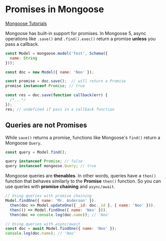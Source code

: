 # Promises in Mongoose

[Mongoose Tutorials](https://masteringjs.io/mongoose)

Mongoose has built-in support for promises. In Mongoose 5, async operations like `.save()` and `.find().exec()` return a promise **unless** you pass a callback.

```js
const Model = mongoose.model('Test', Schema({
  name: String
}));

const doc = new Model({ name: 'Neo' });

const promise = doc.save();  // will return a Promise
promise instanceof Promise; // true

const res = doc.save(function callback(err) {
  /*...*/
});
res; // undefined if pass in a callback function
```

## Queries are not Promises

While `save()` returns a promise, functions like Mongoose's `find()` return a Mongoose `Query`.

```js
const query = Model.find();

query instanceof Promise; // false
query instanceof mongoose.Query; // true
```

Mongoose queries are **thenables**. In other words, queries have a `then()` function that behaves similarly to the **Promise** `then()` function. So you can use queries with **promise chaining** and `async/await`.

```js
// Using queries with promise chaining
Model.findOne({ name: 'Mr. Anderson' }).
  then(doc => Model.updateOne({ _id: doc._id }, { name: 'Neo' })).
  then(() => Model.findOne({ name: 'Neo' })).
  then(doc => console.log(doc.name)); // 'Neo'

// Using queries with async/await
const doc = await Model.findOne({ name: 'Neo' });
console.log(doc.name); // 'Neo'
```
